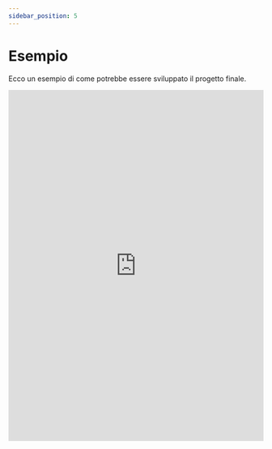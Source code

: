 ```yaml
---
sidebar_position: 5
---
```


# Esempio

Ecco un esempio di come potrebbe essere sviluppato il progetto finale.

<iframe height="692.8828125" width="100%" scrolling="no" title="Javascript from scratch | Progetto Finale" src="https://codepen.io/ludovicobesana/embed/abarqKP?default-tab=html%2Cresult" frameborder="no" loading="lazy" allowtransparency="true" allowfullscreen="true">
  See the Pen <a href="https://codepen.io/ludovicobesana/pen/abarqKP">
  Javascript from scratch | Progetto Finale</a> by Ludovico Besana (<a href="https://codepen.io/ludovicobesana">@ludovicobesana</a>)
  on <a href="https://codepen.io">CodePen</a>.
</iframe>